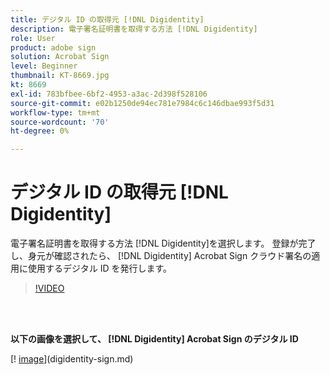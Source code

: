 ```yaml
---
title: デジタル ID の取得元 [!DNL Digidentity]
description: 電子署名証明書を取得する方法 [!DNL Digidentity]
role: User
product: adobe sign
solution: Acrobat Sign
level: Beginner
thumbnail: KT-8669.jpg
kt: 8669
exl-id: 783bfbee-6bf2-4953-a3ac-2d398f528106
source-git-commit: e02b1250de94ec781e7984c6c146dbae993f5d31
workflow-type: tm+mt
source-wordcount: '70'
ht-degree: 0%

---
```


# デジタル ID の取得元 [!DNL Digidentity]

電子署名証明書を取得する方法 [!DNL Digidentity]を選択します。 登録が完了し、身元が確認されたら、 [!DNL Digidentity] Acrobat Sign クラウド署名の適用に使用するデジタル ID を発行します。

>[!VIDEO](https://video.tv.adobe.com/v/337067?hidetitle=true)

<br> 

**以下の画像を選択して、 [!DNL Digidentity] Acrobat Sign のデジタル ID**

[! [image](assets/Digidentitysign_400.png)](digidentity-sign.md)
